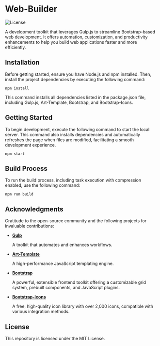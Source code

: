 # Web-Builder

![License](https://img.shields.io/github/license/znicode/web-builder)

A development toolkit that leverages Gulp.js to streamline Bootstrap-based web development. It offers automation,
customization, and productivity enhancements to help you build web applications faster and more efficiently.

## Installation

Before getting started, ensure you have Node.js and npm installed. Then, install the project dependencies by executing the following command:

```shell
npm install
```

This command installs all dependencies listed in the package.json file, including Gulp.js, Art-Template, Bootstrap, and Bootstrap-Icons.

## Getting Started

To begin development, execute the following command to start the local server. This command also installs dependencies and automatically refreshes the page when files are modified, facilitating a smooth development experience.

```shell
npm start
```

## Build Process

To run the build process, including task execution with compression enabled, use the following command:

```shell
npm run build
```

## Acknowledgments

Gratitude to the open-source community and the following projects for invaluable contributions:

- **[Gulp](https://gulpjs.com/)**

  A toolkit that automates and enhances workflows.

- **[Art-Template](https://aui.github.io/art-template/)**

  A high-performance JavaScript templating engine.

- **[Bootstrap](https://getbootstrap.com/)**

  A powerful, extensible frontend toolkit offering a customizable grid system, prebuilt components, and JavaScript plugins.

- **[Bootstrap-Icons](https://icons.getbootstrap.com/)**

  A free, high-quality icon library with over 2,000 icons, compatible with various integration methods.

## License

This repository is licensed under the MIT License.
